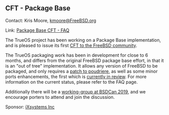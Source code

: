 ## CFT - Package Base ##

Contact: Kris Moore, <kmoore@FreeBSD.org>  

Link:	 [Package Base CFT - FAQ](https://trueos.github.io/pkgbase-docs/)  

The TrueOS project has been working on a Package Base implementation,
and is pleased to issue its first [CFT to the FreeBSD
community](https://lists.freebsd.org/pipermail/freebsd-pkgbase/2019-April/000396.html).

The TrueOS packaging work has been in development for close to 6
months, and differs from the original FreeBSD package base effort,
in that it is an "out of tree" implementation. It allows any version
of FreeBSD to be packaged, and only requires a [patch to
poudriere](https://github.com/freebsd/poudriere/pull/664), as well
as some minor ports enhancements, the first which is [currently in
review](https://reviews.freebsd.org/D20055). For more information
on the current status, please refer to the FAQ page.

Additionally there will be a [working-group at BSDCan
2019](https://wiki.freebsd.org/DevSummit/201905/PackageBase), and
we encourage porters to attend and join the discussion.

Sponsor: [iXsystems Inc](https://www.ixsystems.com)  
